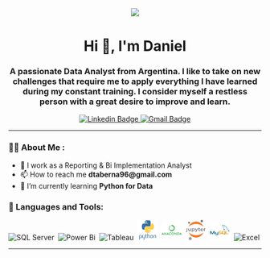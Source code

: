<div id="header" align="center">
    <img src="https://media.giphy.com/media/92cu6TfCZDVRBkmmDu/giphy.gif" width="200" />
    <h1 align="center">Hi 👋, I'm Daniel</h1>
    <h3 align="center">A passionate Data Analyst from Argentina. I like to take on new challenges that require me to apply everything I have learned during my constant training. 
    I consider myself a restless person with a great desire to improve and learn. 
    </h3>
</div>
              
<div id="badges" align = "center">
    <a href = "https://www.linkedin.com/in/dtaberna">
        <img src = "https://img.shields.io/badge/LinkedIn-0077B5?style=for-the-badge&logo=linkedin&logoColor=white"
            alt = "Linkedin Badge">
    </a>
     <a href="mailto:dtaberna96@gmail.com">
        <img src = "https://img.shields.io/badge/Gmail-D14836?style=for-the-badge&logo=gmail&logoColor=white"
            alt = "Gmail Badge">
    </a>
  </div>  

---

<div id="about-me" style="text-align: left;">
    <h3>👨‍💻 About Me :</h3>
    <ul>
        <li>📝 I work as a Reporting & Bi Implementation Analyst</li>
        <li>📫 How to reach me <strong>dtaberna96@gmail.com</strong></li>
        <li>🌱 I’m currently learning <strong>Python for Data</strong></li>
    </ul>
</div>


<div align="left">
    <h3>🔨 Languages and Tools:</h3>
    <div>
        <img src="https://cyclr.com/wp-content/uploads/2022/03/ext-550.png" title="Microsfot SQL Server" alt="SQL Server" width="40" height="40"/>&nbsp;
        <img src="https://github.com/microsoft/PowerBI-Icons/blob/main/SVG/Power-BI.svg"  title="Microsoft Power Bi" alt="Power Bi" width="40" height="40"/>&nbsp;
        <img src="https://surveymonkey-assets.s3.amazonaws.com/papiasset/apps/logos/2e989404-aed0-41ea-9198-ddc1c76d7a4a" title="Tableau" alt="Tableau" width="40" height="40"/>&nbsp;
        <img src="https://github.com/devicons/devicon/blob/master/icons/python/python-original-wordmark.svg" title="Python" alt="Python" width="40" height="40"/>&nbsp;
        <img src="https://github.com/devicons/devicon/blob/master/icons/anaconda/anaconda-original-wordmark.svg" title="Anaconda" alt="Anaconda" width="40" height="40"/>&nbsp;
        <img src="https://github.com/devicons/devicon/blob/master/icons/jupyter/jupyter-original-wordmark.svg" title="Jupyter" alt="Jupyter" width="40" height="40"/>&nbsp;
        <img src="https://github.com/devicons/devicon/blob/master/icons/mysql/mysql-original-wordmark.svg" title="MySQL"  alt="MySQL" width="40" height="40"/>&nbsp;
        <img src="https://github.com/sempostma/office365-icons/blob/master/svg/excel.svg" title="Microsoft Excel"  alt="Excel" width="40" height="40"/>&nbsp;
      </div>
</div>

---
